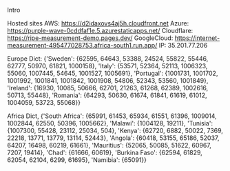 Intro

Hosted sites
AWS: https://d2idaxovs4aj5h.cloudfront.net
Azure: https://purple-wave-0cddfaf1e.5.azurestaticapps.net/
Cloudflare: https://ripe-measurement-demo.pages.dev/
GoogleCloud: https://internet-measurement-495477028753.africa-south1.run.app/ IP: 35.201.77.206

Europe Dict: {'Sweden': {62595, 64643, 53388, 24524, 55822, 55446, 62777, 50970, 61821, 1000158}, 'Italy': {53571, 52364, 52113, 1006323, 55060, 1007445, 54645, 1001527, 1005691}, 'Portugal': {1001731, 1001702, 1001992, 1001841, 1001842, 1001908, 54806, 52343, 53560, 1001849}, 'Ireland': {16930, 10085, 50666, 62701, 21263, 61268, 62389, 1002616, 50713, 55448}, 'Romania': {64293, 50630, 61674, 61841, 61619, 61012, 1004059, 53723, 55068}}

Africa Dict, {'South Africa': {65991, 61453, 65934, 61551, 61396, 1009014, 1002844, 62550, 50396, 1005662}, 'Malawi': {1004128, 19211}, 'Tunisia': {1007300, 55428, 23112, 25034, 504}, 'Kenya': {62720, 6882, 50022, 7369, 22218, 13771, 13779, 13114, 52443}, 'Angola': {60418, 53155, 65186, 52037, 64207, 16498, 60219, 61661}, 'Mauritius': {52065, 50085, 51622, 60967, 7207, 19414}, 'Chad': {61666, 60619}, 'Burkina Faso': {62594, 61829, 62054, 62104, 6299, 61695}, 'Namibia': {65091}}